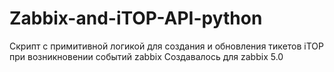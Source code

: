 # Zabbix-and-iTOP-API-python
Скрипт с примитивной логикой для создания и обновления тикетов iTOP при возникновении событий zabbix
Создавалось для zabbix 5.0
